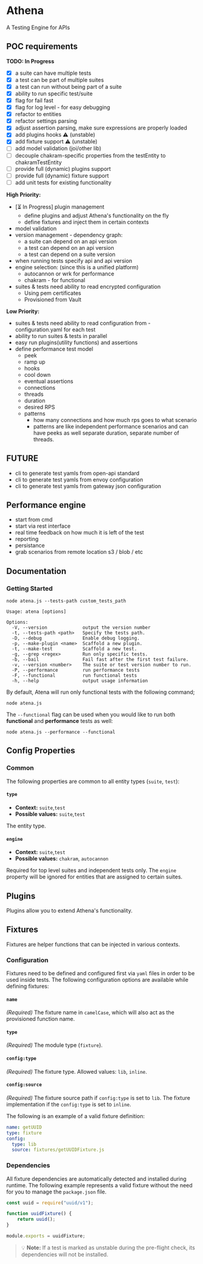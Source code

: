 # Athena

A Testing Engine for APIs

## POC requirements

**TODO: In Progress**

- [x] a suite can have multiple tests
- [x] a test can be part of multiple suites
- [x] a test can run without being part of a suite
- [x] ability to run specific test/suite
- [x] flag for fail fast 
- [x] flag for log level - for easy debugging
- [x] refactor to entities
- [x] refactor settings parsing
- [x] adjust assertion parsing, make sure expressions are properly loaded
- [x] add plugins hooks ⚠️ (unstable)
- [x] add fixture support ⚠️ (unstable)
- [ ] add model validation (joi/other lib)
- [ ] decouple chakram-specific properties from the testEntity to chakramTestEntity
- [ ] provide full (dynamic) plugins support
- [ ] provide full (dynamic) fixture support
- [ ] add unit tests for existing functionality

**High Priority:**
* [⏳ In Progress] plugin management
    * define plugins and adjust Athena's functionality on the fly
    * define fixtures and inject them in certain contexts
* model validation
* version management - dependency graph:
  * a suite can depend on an api version
  * a test can depend on an api version
  * a test can depend on a suite version
* when running tests specify api and api version
* engine selection: (since this is a unified platform)
  * autocannon or wrk for performance
  * chakram - for functional
* suites & tests need ability to read encrypted configuration
    * Using pem certificates
    * Provisioned from Vault
  
**Low Priority:**

* suites & tests need ability to read configuration from - configuration.yaml for each test
* ability to run suites & tests in parallel
* easy run plugins(utility functions) and assertions
* define performance test model
  * peek
  * ramp up
  * hooks
  * cool down
  * eventual assertions
  * connections
  * threads
  * duration
  * desired RPS
  * patterns
    * how many connections and how much rps goes to what scenario
    * patterns are like independent performance scenarios and can have peeks as well separate duration, separate number of threads.

## FUTURE

* cli to generate test yamls from open-api standard
* cli to generate test yamls from envoy configuration
* cli to generate test yamls from gateway json configuration

## Performance engine

* start from cmd
* start via rest interface
* real time feedback on how much it is left of the test
* reporting
* persistance
* grab scenarios from remote location s3 / blob / etc


## Documentation

### Getting Started

`node atena.js --tests-path custom_tests_path`

```
Usage: atena [options]

Options:
  -V, --version             output the version number
  -t, --tests-path <path>   Specify the tests path.
  -D, --debug               Enable debug logging.
  -p, --make-plugin <name>  Scaffold a new plugin.
  -t, --make-test           Scaffold a new test.
  -g, --grep <regex>        Run only specific tests.
  -b, --bail                Fail fast after the first test failure.
  -v, --version <number>    The suite or test version number to run.
  -P, --performance         run performance tests
  -F, --functional          run functional tests
  -h, --help                output usage information

```

By default, Atena will run only functional tests with the following command;

```
node atena.js
```

The `--functional` flag can be used when you would like to run both **functional** and **performance** tests as well:

```
node atena.js --performance --functional
```

## Config Properties

### Common

The following properties are common to all entity types (`suite`, `test`):

#### `type`
* **Context:** `suite`,`test`
* **Possible values:** `suite`,`test`

The entity type.

#### `engine`

* **Context:** `suite`,`test`
* **Possible values:** `chakram`, `autocannon`

Required for top level suites and independent tests only. The `engine` property will be ignored for entities that are assigned to certain suites.

## Plugins

Plugins allow you to extend Athena's functionality.

## Fixtures

Fixtures are helper functions that can be injected in various contexts.

### Configuration

Fixtures need to be defined and configured first via `yaml` files in order to be used inside tests. The following configuration options are available while defining fixtures:

#### `name`

*(Required)* The fixture name in `camelCase`, which will also act as the provisioned function name.

#### `type`

*(Required)* The module type (`fixture`).

#### `config:type`

*(Required)* The fixture type. Allowed values: `lib`, `inline`.

#### `config:source`

*(Required)* The fixture source path if `config:type` is set to `lib`. The fixture implementation if the `config:type` is set to `inline`.

The following is an example of a valid fixture definition:

```yaml
name: getUUID
type: fixture
config:
  type: lib
  source: fixtures/getUUIDFixture.js
```

### Dependencies

All fixture dependencies are automatically detected and installed during runtime. The following example represents a valid fixture without the need for you to manage the `package.json` file.

```javascript
const uuid = require("uuid/v1");

function uuidFixture() {
    return uuid();
}

module.exports = uuidFixture;
``` 

> 💡 **Note:** If a test is marked as unstable during the pre-flight check, its dependencies will not be installed. 

